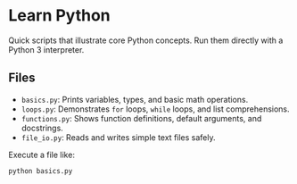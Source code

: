 # Learn Python

Quick scripts that illustrate core Python concepts. Run them directly with a Python 3 interpreter.

## Files

- `basics.py`: Prints variables, types, and basic math operations.
- `loops.py`: Demonstrates `for` loops, `while` loops, and list comprehensions.
- `functions.py`: Shows function definitions, default arguments, and docstrings.
- `file_io.py`: Reads and writes simple text files safely.

Execute a file like:

```bash
python basics.py
```
